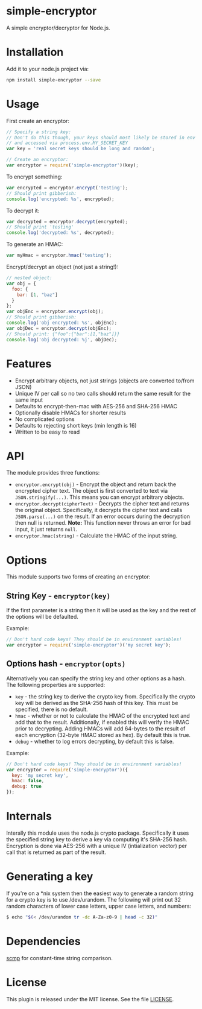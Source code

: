 # simple-encryptor

A simple encryptor/decryptor for Node.js.

# Installation

Add it to your node.js project via:

```sh
npm install simple-encryptor --save
```

# Usage
First create an encryptor:

```js
// Specify a string key:    
// Don't do this though, your keys should most likely be stored in env variables
// and accessed via process.env.MY_SECRET_KEY
var key = 'real secret keys should be long and random';

// Create an encryptor:
var encryptor = require('simple-encryptor')(key);
```

To encrypt something:

```js
var encrypted = encryptor.encrypt('testing');
// Should print gibberish:
console.log('encrypted: %s', encrypted);
```

To decrypt it:

```js
var decrypted = encryptor.decrypt(encrypted);
// Should print 'testing'
console.log('decrypted: %s', decrypted);
```

To generate an HMAC:

```js
var myHmac = encryptor.hmac('testing');
```

Encrypt/decrypt an object (not just a string!):

```js
// nested object:
var obj = {
  foo: {
    bar: [1, "baz"]
  }
};
var objEnc = encryptor.encrypt(obj);
// Should print gibberish:
console.log('obj encrypted: %s', objEnc);
var objDec = encryptor.decrypt(objEnc);
// Should print: {"foo":{"bar":[1,"baz"]}}
console.log('obj decrypted: %j', objDec);
```

# Features

* Encrypt arbitrary objects, not just strings (objects are converted to/from JSON)
* Unique IV per call so no two calls should return the same result for the same input
* Defaults to encrypt-then-mac with AES-256 and SHA-256 HMAC
* Optionally disable HMACs for shorter results
* No complicated options
* Defaults to rejecting short keys (min length is 16)
* Written to be easy to read

# API
The module provides three functions:

* `encryptor.encrypt(obj)` - Encrypt the object and return back the encrypted cipher text. The object is first converted to text via `JSON.stringify(...)`. This means you can encrypt arbitrary objects.
* `encryptor.decrypt(cipherText)` - Decrypts the cipher text and returns the original object. Specifically, it decrypts the cipher text and calls `JSON.parse(...)` on the result. If an error occurs during the decryption then null is returned. __Note:__ This function never throws an error for bad input, it just returns `null`.
* `encryptor.hmac(string)` - Calculate the HMAC of the input string.

# Options
This module supports two forms of creating an encryptor:

## String Key - `encryptor(key)`
If the first parameter is a string then it will be used as the key and the rest of the options will be defaulted.

Example:

```js
// Don't hard code keys! They should be in environment variables!
var encryptor = require('simple-encryptor')('my secret key');
```

## Options hash - `encryptor(opts)`
Alternatively you can specify the string key and other options as a hash. The following properties are supported:

* `key` - the string key to derive the crypto key from. Specifically the crypto key will be derived as the SHA-256 hash of this key. This must be specified, there is no default.
* `hmac` - whether or not to calculate the HMAC of the encrypted text and add that to the result. Additionally, if enabled this will verify the HMAC prior to decrypting. Adding HMACs will add 64-bytes to the result of each encryption (32-byte HMAC stored as hex). By default this is true.
* `debug` - whether to log errors decrypting, by default this is false.

Example:

```js
// Don't hard code keys! They should be in environment variables!
var encryptor = require('simple-encryptor')({
  key: 'my secret key',
  hmac: false,
  debug: true
});
```

# Internals
Interally this module uses the node.js crypto package. Specifically it uses the specified string key to derive a key via computing it's SHA-256 hash. Encryption is done via AES-256 with a unique IV (intialization vector) per call that is returned as part of the result.

# Generating a key
If you're on a *nix system then the easiest way to generate a random string for a crypto key is to use /dev/urandom. The following will print out 32 random characters of lower case letters, upper case letters, and numbers:

```sh
$ echo "$(< /dev/urandom tr -dc A-Za-z0-9 | head -c 32)"
```

# Dependencies
[scmp](https://www.npmjs.org/package/scmp) for constant-time string comparison.

# License
This plugin is released under the MIT license. See the file [LICENSE](LICENSE).
